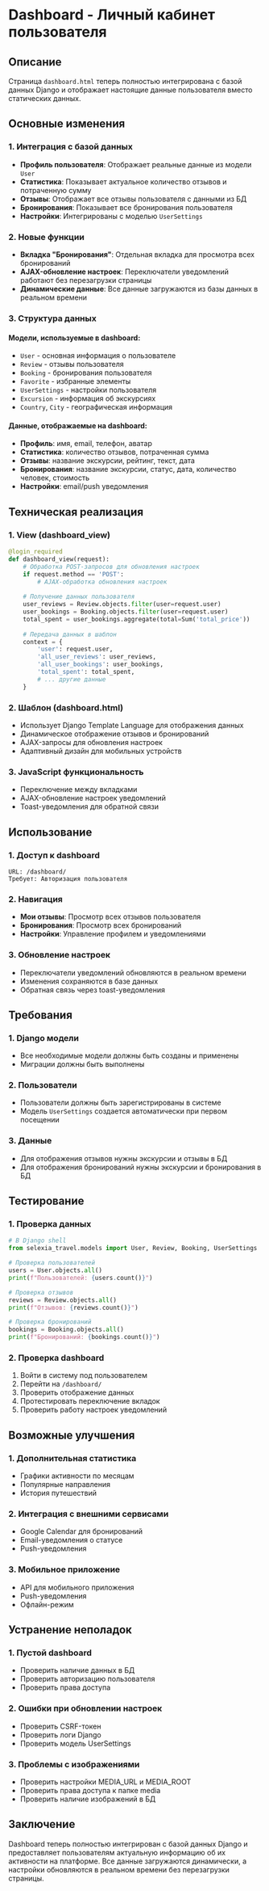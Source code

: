 # Dashboard - Личный кабинет пользователя

## Описание

Страница `dashboard.html` теперь полностью интегрирована с базой данных Django и отображает настоящие данные пользователя вместо статических данных.

## Основные изменения

### 1. Интеграция с базой данных
- **Профиль пользователя**: Отображает реальные данные из модели `User`
- **Статистика**: Показывает актуальное количество отзывов и потраченную сумму
- **Отзывы**: Отображает все отзывы пользователя с данными из БД
- **Бронирования**: Показывает все бронирования пользователя
- **Настройки**: Интегрированы с моделью `UserSettings`

### 2. Новые функции
- **Вкладка "Бронирования"**: Отдельная вкладка для просмотра всех бронирований
- **AJAX-обновление настроек**: Переключатели уведомлений работают без перезагрузки страницы
- **Динамические данные**: Все данные загружаются из базы данных в реальном времени

### 3. Структура данных

#### Модели, используемые в dashboard:
- `User` - основная информация о пользователе
- `Review` - отзывы пользователя
- `Booking` - бронирования пользователя
- `Favorite` - избранные элементы
- `UserSettings` - настройки пользователя
- `Excursion` - информация об экскурсиях
- `Country`, `City` - географическая информация

#### Данные, отображаемые на dashboard:
- **Профиль**: имя, email, телефон, аватар
- **Статистика**: количество отзывов, потраченная сумма
- **Отзывы**: название экскурсии, рейтинг, текст, дата
- **Бронирования**: название экскурсии, статус, дата, количество человек, стоимость
- **Настройки**: email/push уведомления

## Техническая реализация

### 1. View (dashboard_view)
```python
@login_required
def dashboard_view(request):
    # Обработка POST-запросов для обновления настроек
    if request.method == 'POST':
        # AJAX-обработка обновления настроек
        
    # Получение данных пользователя
    user_reviews = Review.objects.filter(user=request.user)
    user_bookings = Booking.objects.filter(user=request.user)
    total_spent = user_bookings.aggregate(total=Sum('total_price'))
    
    # Передача данных в шаблон
    context = {
        'user': request.user,
        'all_user_reviews': user_reviews,
        'all_user_bookings': user_bookings,
        'total_spent': total_spent,
        # ... другие данные
    }
```

### 2. Шаблон (dashboard.html)
- Использует Django Template Language для отображения данных
- Динамическое отображение отзывов и бронирований
- AJAX-запросы для обновления настроек
- Адаптивный дизайн для мобильных устройств

### 3. JavaScript функциональность
- Переключение между вкладками
- AJAX-обновление настроек уведомлений
- Toast-уведомления для обратной связи

## Использование

### 1. Доступ к dashboard
```
URL: /dashboard/
Требует: Авторизация пользователя
```

### 2. Навигация
- **Мои отзывы**: Просмотр всех отзывов пользователя
- **Бронирования**: Просмотр всех бронирований
- **Настройки**: Управление профилем и уведомлениями

### 3. Обновление настроек
- Переключатели уведомлений обновляются в реальном времени
- Изменения сохраняются в базе данных
- Обратная связь через toast-уведомления

## Требования

### 1. Django модели
- Все необходимые модели должны быть созданы и применены
- Миграции должны быть выполнены

### 2. Пользователи
- Пользователи должны быть зарегистрированы в системе
- Модель `UserSettings` создается автоматически при первом посещении

### 3. Данные
- Для отображения отзывов нужны экскурсии и отзывы в БД
- Для отображения бронирований нужны экскурсии и бронирования в БД

## Тестирование

### 1. Проверка данных
```python
# В Django shell
from selexia_travel.models import User, Review, Booking, UserSettings

# Проверка пользователей
users = User.objects.all()
print(f"Пользователей: {users.count()}")

# Проверка отзывов
reviews = Review.objects.all()
print(f"Отзывов: {reviews.count()}")

# Проверка бронирований
bookings = Booking.objects.all()
print(f"Бронирований: {bookings.count()}")
```

### 2. Проверка dashboard
1. Войти в систему под пользователем
2. Перейти на `/dashboard/`
3. Проверить отображение данных
4. Протестировать переключение вкладок
5. Проверить работу настроек уведомлений

## Возможные улучшения

### 1. Дополнительная статистика
- Графики активности по месяцам
- Популярные направления
- История путешествий

### 2. Интеграция с внешними сервисами
- Google Calendar для бронирований
- Email-уведомления о статусе
- Push-уведомления

### 3. Мобильное приложение
- API для мобильного приложения
- Push-уведомления
- Офлайн-режим

## Устранение неполадок

### 1. Пустой dashboard
- Проверить наличие данных в БД
- Проверить авторизацию пользователя
- Проверить права доступа

### 2. Ошибки при обновлении настроек
- Проверить CSRF-токен
- Проверить логи Django
- Проверить модель UserSettings

### 3. Проблемы с изображениями
- Проверить настройки MEDIA_URL и MEDIA_ROOT
- Проверить права доступа к папке media
- Проверить наличие изображений в БД

## Заключение

Dashboard теперь полностью интегрирован с базой данных Django и предоставляет пользователям актуальную информацию об их активности на платформе. Все данные загружаются динамически, а настройки обновляются в реальном времени без перезагрузки страницы.
